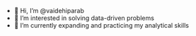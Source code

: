 - 👋 Hi, I’m @vaidehiparab
- 👀 I’m interested in solving data-driven problems 
- 🌱 I’m currently expanding and practicing my analytical skills

<!---
vaidehiparab/vaidehiparab is a ✨ special ✨ repository because its `README.md` (this file) appears on your GitHub profile.
You can click the Preview link to take a look at your changes.
--->
